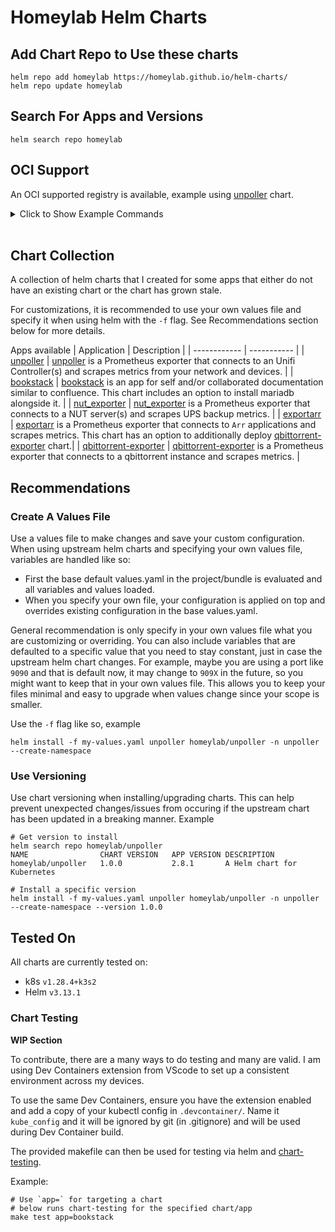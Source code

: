 # Homeylab Helm Charts

## Add Chart Repo to Use these charts
```
helm repo add homeylab https://homeylab.github.io/helm-charts/
helm repo update homeylab
```

## Search For Apps and Versions
```
helm search repo homeylab
```

## OCI Support
An OCI supported registry is available, example using [unpoller](https://github.com/homeylab/helm-charts/tree/main/charts/unpoller) chart.

<details closed>
<summary>Click to Show Example Commands</summary>
<br>

```bash
# pulls chart files locally for you to inspect
helm pull oci://registry-1.docker.io/homeylab/unpoller --version 2.X.X

# outputs all the chart files as stdout
helm show all oci://registry-1.docker.io/homeylab/unpoller --version 2.X.X

# outputs manifests as if an install was being made
# - optionally can use your own values file:  `-f custom-values.yaml`
helm template unpoller oci://registry-1.docker.io/homeylab/unpoller --version 2.X.X

# install chart into your namespace
# - optionally can use your own values file:  `-f custom-values.yaml`
helm install unpoller -n <namespace> oci://registry-1.docker.io/homeylab/unpoller --version 2.X.X

# upgrade existing chart in your namespace
# - optionally can use your own values file:  `-f custom-values.yaml`
helm upgrade unpoller -n <namespace> oci://registry-1.docker.io/homeylab/unpoller --version 3.X.X
```
</details>
<br>

## Chart Collection
A collection of helm charts that I created for some apps that either do not have an existing chart or the chart has grown stale.

For customizations, it is recommended to use your own values file and specify it when using helm with the `-f` flag. See Recommendations section below for more details.

Apps available
| Application  | Description | 
| ------------ | ----------- |
| [unpoller](https://github.com/homeylab/helm-charts/tree/main/charts/unpoller)  | [unpoller](https://github.com/unpoller/unpoller) is a Prometheus exporter that connects to an Unifi Controller(s) and scrapes metrics from your network and devices. |
| [bookstack](https://github.com/homeylab/helm-charts/tree/main/charts/bookstack) | [bookstack](https://github.com/BookStackApp/BookStack) is an app for self and/or collaborated documentation similar to confluence. This chart includes an option to install mariadb alongside it. |
| [nut_exporter](https://github.com/homeylab/helm-charts/tree/main/charts/nut-exporter) | [nut_exporter](https://github.com/DRuggeri/nut_exporter) is a Prometheus exporter that connects to a NUT server(s) and scrapes UPS backup metrics. |
| [exportarr](https://github.com/homeylab/helm-charts/tree/main/charts/exportarr) | [exportarr](https://github.com/onedr0p/exportarr) is a Prometheus exporter that connects to `Arr` applications and scrapes metrics. This chart has an option to additionally deploy [qbittorrent-exporter](https://github.com/homeylab/helm-charts/tree/main/charts/qbittorrent-exporter) chart.|
| [qbittorrent-exporter](https://github.com/homeylab/helm-charts/tree/main/charts/qbittorrent-exporter) | [qbittorrent-exporter](https://github.com/caseyscarborough/qbittorrent-exporter) is a Prometheus exporter that connects to a qbittorrent instance and scrapes metrics.  |

## Recommendations
### Create A Values File
Use a values file to make changes and save your custom configuration. When using upstream helm charts and specifying your own values file, variables are handled like so:

- First the base default values.yaml in the project/bundle is evaluated and all variables and values loaded.
- When you specify your own file, your configuration is applied on top and overrides existing configuration in the base values.yaml.

General recommendation is only specify in your own values file what you are customizing or overriding. You can also include variables that are defaulted to a specific value that you need to stay constant, just in case the upstream helm chart changes. For example, maybe you are using a port like `9090` and that is default now, it may change to `909X` in the future, so you might want to keep that in your own values file. This allows you to keep your files minimal and easy to upgrade when values change since your scope is smaller.

Use the `-f` flag like so, example
```
helm install -f my-values.yaml unpoller homeylab/unpoller -n unpoller --create-namespace
```

### Use Versioning
Use chart versioning when installing/upgrading charts. This can help prevent unexpected changes/issues from occuring if the upstream chart has been updated in a breaking manner. Example
```
# Get version to install
helm search repo homeylab/unpoller
NAME             	CHART VERSION	APP VERSION	DESCRIPTION
homeylab/unpoller	1.0.0        	2.8.1      	A Helm chart for Kubernetes

# Install a specific version
helm install -f my-values.yaml unpoller homeylab/unpoller -n unpoller --create-namespace --version 1.0.0
```

## Tested On
All charts are currently tested on:
- k8s `v1.28.4+k3s2`
- Helm `v3.13.1`

### Chart Testing
**WIP Section**

To contribute, there are a many ways to do testing and many are valid. I am using Dev Containers extension from VScode to set up a consistent environment across my devices.

To use the same Dev Containers, ensure you have the extension enabled and add a copy of your kubectl config in `.devcontainer/`. Name it `kube_config` and it will be ignored by git (in .gitignore) and will be used during Dev Container build.

The provided makefile can then be used for testing via helm and [chart-testing](https://github.com/helm/chart-testing).

Example:
```
# Use `app=` for targeting a chart
# below runs chart-testing for the specified chart/app
make test app=bookstack
```